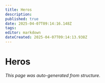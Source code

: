```yaml
---
title: Heros
description: 
published: true
date: 2025-04-07T09:14:16.148Z
tags: 
editor: markdown
dateCreated: 2025-04-07T09:14:13.938Z
---
```


# Heros

*This page was auto-generated from structure.*